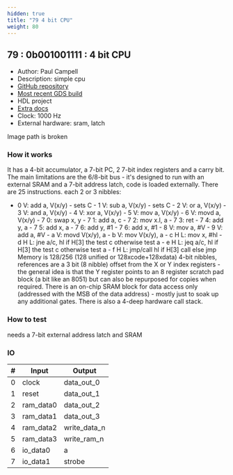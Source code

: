 ```yaml
---
hidden: true
title: "79 4 bit CPU"
weight: 80
---
```


## 79 : 0b001001111 : 4 bit CPU

* Author: Paul Campell
* Description: simple cpu
* [GitHub repository](https://github.com/MoonbaseOtago/tt-cpu)
* [Most recent GDS build](https://github.com/MoonbaseOtago/tt-cpu/actions/runs/3555302577)
* HDL project
* [Extra docs]()
* Clock: 1000 Hz
* External hardware: sram, latch

Image path is broken

### How it works

 It has a 4-bit accumulator, a 7-bit PC, 2 7-bit index registers and a carry bit.
The main limitations are the 6/8-bit bus - it's designed to run with an external SRAM and a 7-bit address latch, code is loaded externally.
There are 25 instructions. each 2 or 3 nibbles:
- 0 V:	 add a, V(x/y)	- sets C - 1 V: 	 sub a, V(x/y)	- sets C - 2 V:	 or a, V(x/y) - 3 V:	 and a, V(x/y) - 4 V:	 xor a, V(x/y) - 5 V:	 mov a, V(x/y) - 6 V:	 movd a, V(x/y) - 7 0:	 swap x, y - 7 1:   add a, c - 7 2:   mov x.l, a - 7 3:   ret - 7 4:   add y, a - 7 5:   add x, a - 7 6:   add y, #1 - 7 6:   add x, #1 - 8 V:	 mov a, #V - 9 V:	 add a, #V - a V:	 movd V(x/y), a - b V: 	 mov  V(x/y), a - c H L: mov x, #hl - d H L: jne a/c, hl	if H[3] the test c otherwise test a - e H L: jeq a/c, hl	if H[3] the test c otherwise test a - f H L: jmp/call hl    if H[3] call else jmp
Memory is 128/256 (128 unified or 128xcode+128xdata) 4-bit nibbles, references are a 3 bit (8 nibble) offset from the X or Y index registers - the general idea is that the Y register points to an 8 register scratch pad block (a bit like an 8051) but can also be repurposed for copies when required. There is an on-chip SRAM block for data access only (addressed with the MSB of the data address) - mostly just to soak up any additional gates.
There is also a 4-deep hardware call stack.


### How to test

needs a 7-bit external address latch and SRAM

### IO

| # | Input        | Output       |
|---|--------------|--------------|
| 0 | clock  | data_out_0 |
| 1 | reset  | data_out_1 |
| 2 | ram_data0  | data_out_2 |
| 3 | ram_data1  | data_out_3 |
| 4 | ram_data2  | write_data_n |
| 5 | ram_data3  | write_ram_n |
| 6 | io_data0  | a |
| 7 | io_data1  | strobe |
